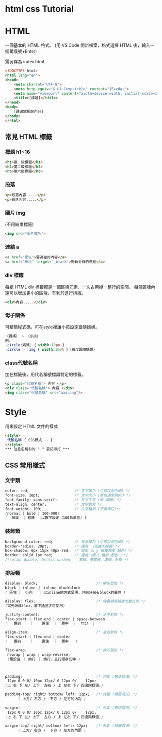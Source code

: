 # html css Tutorial
 
# HTML
一個基本的 HTML 格式。
(用 VS Code 開新檔案，格式選擇 HTML 後，輸入一個驚嘆號+Enter)

需另存為 index.html

```html
<!DOCTYPE html>
<html lang="en">
<head>
    <meta charset="UTF-8">
    <meta http-equiv="X-UA-Compatible" content="IE=edge">
    <meta name="viewport" content="width=device-width, initial-scale=1.0">
    <title>[標題]</title>
</head>
<body>
    [這邊放網站內容]
</body>
</html>
```


## 常見 HTML 標籤

### 標題 h1~16
```html
<h1>第一級標題</h1>
<h2>第二級標題</h2>
<h6>第六級標題</h6>
```
### 段落
```html
<p>段落內容.....</p>
<p>段落內容.....</p>
```
### 圖片 img
(不用結束標籤)
```html
<img src="圖片檔名">
```

### 連結 a
```html
<a href="網址">要連結的內容</a>
<a href="網址" target="_blank">開新分頁的連結</a>
```

### div 標籤
每組 HTML div 標籤都是一個區塊元素，一次占用掉一整行的空間，
每個區塊內還可以增加更小的區塊，有利於進行排版。
```html
<div>內容.....</div>
```

### 母子關係
可精簡程式碼，可在style裡讓小孩設定跟隨媽媽。
```css
（媽媽） > （小孩）
例:
.circle(媽媽) { width:10px }
.circle > .img { width:100% }（寬度跟隨媽媽）
```

### class代號名稱
加在標籤後，用代名稱號標識特定的標籤。
```html
<p class="代號名稱"> 內容 </p>
<div class="代號名稱"> 內容 </div>
<img class="代號名稱" src="aaa.png"/>
```



# Style
用來設定 HTML 文件的樣式
```html
<style>
.代號名稱 { CSS樣式... } 
</style>
*** 注意名稱前的 "." 要記得打 ***
```

## CSS 常用樣式
### 文字類
```css
color: red;                     /* 文字顏色 (也可以用色碼) */ 
font-size: 10pt;                /* 文字大小 (單位通常用pt) */
font-family: sans-serif;        /* 文字字型 (無-襯線) */
text-align: center;             /* 文字對齊 */
font-weight: 100;               /* 文字粗細 (不需單位)*/
(normal | bold | 100-900)          
(  預設  | 粗體  |以數字設定（100為單位) )
```
### 裝飾類
```css
background-color: red;          /* 背景顏色 (也可以用色碼) */ 
border-radius: 20pt;            /* 圓角 （值越大越圓）*/
box-shadow: 0px 15px 40px red;  /* 陰影（x y 模糊程度 顏色）*/
border: solid 1px red;          /* 邊框（樣式 粗細 顏色 ）*/
/*solid、double、dotted、dashed    實線、雙實線、虛線、點點 */
```

### 排版類
```css 
display: block;                           /* 顯示型態 */
block | inline ｜ inline-blockblock
( 區塊 |  行內   | 以inline的方式呈現，但同時擁有block的屬性 ）                  

display: flex;                            /* 隨著網頁縮放改變比例 */
(需先設成flex，底下語法才可使用)

justify-content:                          /* 水平對齊 */
flex-start | flex-end | center | space-between
(   置前    ｜    置後  ｜  置中  ｜  均分  )

align-item:                               /* 垂直對齊 */
flex-start | flex-end | center 
(   置前    ｜    置後  ｜  置中   )

flex-wrap:                                /* 換行設定 */
 nowrap | wrap | wrap-reverse;
 (預設值 ｜ 換行 ｜ 換行，且行順序反轉 )



padding:                                  /* 內距 (數值寫法) */
 12px 0 0 0/ 10px 12px/ 0 12px 0/    12px;
(上 右 下 左/ 上下  左右 / 上 左右 下/ 四邊同樣値;)

padding-top/ right/ bottom/ left: 12px;   /* 內距 (標籤寫法) */
      ( 上方/ 右方 /  下方 / 左方的內距 )
      
margin:                                   /* 外距 (數值寫法) */
 12px 0 0 0/ 10px 12px/ 0 12px 0/    12px;
(上 右 下 左/ 上下  左右 / 上 左右 下/ 四邊同樣値;)
                                        
margin-top/ right/ bottom/ left: 12px;    /* 外距 (標籤寫法) */
      ( 上方/ 右方 /  下方 / 左方的內距 )

```